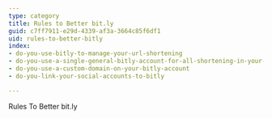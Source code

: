 ```yaml
---
type: category
title: Rules to Better bit.ly
guid: c7ff7911-e29d-4339-af3a-3664c85f6df1
uid: rules-to-better-bitly
index:
- do-you-use-bitly-to-manage-your-url-shortening
- do-you-use-a-single-general-bitly-account-for-all-shortening-in-your-company-department
- do-you-use-a-custom-domain-on-your-bitly-account
- do-you-link-your-social-accounts-to-bitly

---
```

Rules To Better bit.ly


